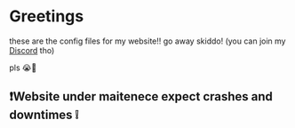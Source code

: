 # Greetings
these are the config files for my website!! go away skiddo!
(you can join my [Discord](https://discord.gg/aCrMrEwEak) tho)

pls 😭🙏
## ❗Website under maitenece expect crashes and downtimes ❕
